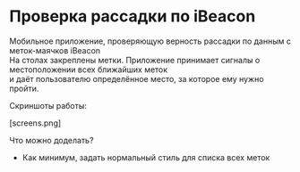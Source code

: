 # Проверка рассадки по iBeacon
Мобильное приложение, проверяющую верность рассадки по данным с меток-маячков iBeacon  
На столах закреплены метки. Приложение принимает сигналы о местоположении всех ближайших меток  
и даёт пользователю определённое место, за которое ему нужно пройти.

Скриншоты работы:  

[screens.png]  
  
Что можно доделать?  
* Как минимум, задать нормальный стиль для списка всех меток
